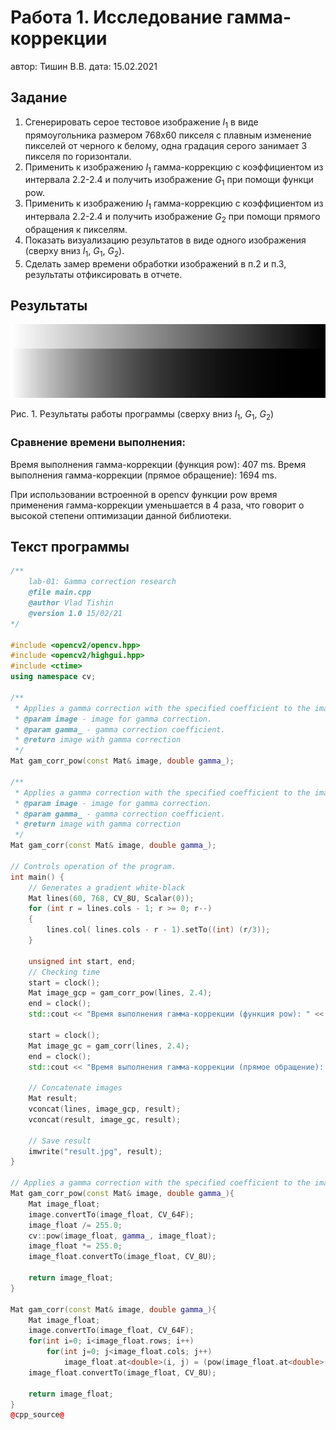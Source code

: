 # Работа 1. Исследование гамма-коррекции
автор: Тишин В.В.
дата: 15.02.2021

Задание
-------
1. Сгенерировать серое тестовое изображение $I_1$ в виде прямоугольника размером 768х60 пикселя с плавным изменение пикселей от черного к белому, одна градация серого занимает 3 пикселя по горизонтали.
2. Применить  к изображению $I_1$ гамма-коррекцию с коэффициентом из интервала 2.2-2.4 и получить изображение $G_1$ при помощи функци pow.
3. Применить  к изображению $I_1$ гамма-коррекцию с коэффициентом из интервала 2.2-2.4 и получить изображение $G_2$ при помощи прямого обращения к пикселям.
4. Показать визуализацию результатов в виде одного изображения (сверху вниз $I_1$, $G_1$, $G_2$).
5. Сделать замер времени обработки изображений в п.2 и п.3, результаты отфиксировать в отчете.

Результаты
----------
![](lab01.jpg)

Рис. 1. Результаты работы программы (сверху вниз $I_1$, $G_1$, $G_2$)

### Сравнение времени выполнения:
Время выполнения гамма-коррекции (функция pow): 407 ms.
Время выполнения гамма-коррекции (прямое обращение): 1694 ms.

При использовании встроенной в opencv функции pow время применения гамма-коррекции уменьшается в 4 раза, что говорит о высокой степени оптимизации данной библиотеки.

Текст программы
---------------
```cpp
/**
    lab-01: Gamma correction research
    @file main.cpp
    @author Vlad Tishin
    @version 1.0 15/02/21
*/

#include <opencv2/opencv.hpp>
#include <opencv2/highgui.hpp>
#include <ctime>
using namespace cv;

/**
 * Applies a gamma correction with the specified coefficient to the image using the pow function.
 * @param image - image for gamma correction.
 * @param gamma_ - gamma correction coefficient.
 * @return image with gamma correction
 */
Mat gam_corr_pow(const Mat& image, double gamma_);

/**
 * Applies a gamma correction with the specified coefficient to the image using direct access to pixels.
 * @param image - image for gamma correction.
 * @param gamma_ - gamma correction coefficient.
 * @return image with gamma correction
 */
Mat gam_corr(const Mat& image, double gamma_);

// Controls operation of the program.
int main() {
    // Generates a gradient white-black
    Mat lines(60, 768, CV_8U, Scalar(0));
    for (int r = lines.cols - 1; r >= 0; r--)
    {
        lines.col( lines.cols - r - 1).setTo((int) (r/3));
    }

    unsigned int start, end;
    // Checking time
    start = clock();
    Mat image_gcp = gam_corr_pow(lines, 2.4);
    end = clock();
    std::cout << "Время выполнения гамма-коррекции (функция pow): " << end - start << " ms." << std::endl;

    start = clock();
    Mat image_gc = gam_corr(lines, 2.4);
    end = clock();
    std::cout << "Время выполнения гамма-коррекции (прямое обращение): " << end - start << " ms." << std::endl;

    // Concatenate images
    Mat result;
    vconcat(lines, image_gcp, result);
    vconcat(result, image_gc, result);

    // Save result
    imwrite("result.jpg", result);
}

// Applies a gamma correction with the specified coefficient to the image using the pow function.
Mat gam_corr_pow(const Mat& image, double gamma_){
    Mat image_float;
    image.convertTo(image_float, CV_64F);
    image_float /= 255.0;
    cv::pow(image_float, gamma_, image_float);
    image_float *= 255.0;
    image_float.convertTo(image_float, CV_8U);

    return image_float;
}

Mat gam_corr(const Mat& image, double gamma_){
    Mat image_float;
    image.convertTo(image_float, CV_64F);
    for(int i=0; i<image_float.rows; i++)
        for(int j=0; j<image_float.cols; j++)
            image_float.at<double>(i, j) = (pow(image_float.at<double>(i, j) / 255.0, gamma_) * 255.0);
    image_float.convertTo(image_float, CV_8U);

    return image_float;
}
@cpp_source@
```
